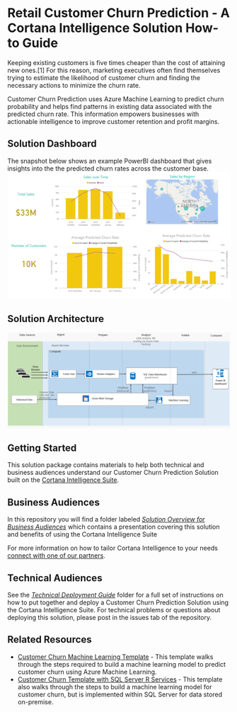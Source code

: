 # Retail Customer Churn Prediction - A Cortana Intelligence Solution How-to Guide

Keeping existing customers is five times cheaper than the cost of attaining new ones.[1] For this reason, marketing executives often find themselves trying to estimate the likelihood of customer
churn and finding the necessary actions to minimize the churn rate. 

Customer Churn Prediction uses Azure Machine Learning to predict churn probability and helps find patterns in existing data associated with the
predicted churn rate. This information empowers businesses with actionable intelligence to improve customer retention and profit margins.

## Solution Dashboard
The snapshot below shows an example PowerBI dashboard that gives insights into the the predicted churn rates across the customer base.
![Insights](https://github.com/Azure/cortana-intelligence-churn-prediction-solution/blob/master/Technical%20Deployment%20Guide/media/customer-churn-dashboard-1.png)

## Solution Architecture
![Solution Diagram Picture](https://github.com/Azure/cortana-intelligence-churn-prediction-solution/blob/master/Technical%20Deployment%20Guide/media/architecture.png)
## Getting Started

This solution package contains materials to help both technical and business audiences understand our  Customer Churn Prediction Solution built on the [Cortana Intelligence Suite](https://www.microsoft.com/en-us/server-cloud/cortana-intelligence-suite/Overview.aspx).

## Business Audiences

In this repository you will find a folder labeled [*Solution Overview for Business Audiences*](https://github.com/Azure/cortana-intelligence-churn-prediction-solution/tree/master/Solution%20Overview%20for%20Business%20Audiences) which contains a  presentation covering this solution and benefits of using the Cortana Intelligence Suite

For more information on how to tailor Cortana Intelligence to your needs [connect with one of our partners](http://aka.ms/CISFindPartner).

## Technical Audiences

See the [*Technical Deployment Guide*](https://github.com/Azure/cortana-intelligence-churn-prediction-solution/tree/master/Technical%20Deployment%20Guide) folder for a full set of instructions on how to put together and deploy a Customer Churn Prediction Solution using the Cortana Intelligence Suite. For technical problems or questions about deploying this solution, please post in the issues tab of the repository.

## Related Resources
- [Customer Churn Machine Learning Template](https://gallery.cortanaintelligence.com/Collection/Retail-Customer-Churn-Prediction-Template-1) - This template walks through the steps required to build a machine learning model to predict customer churn using Azure Machine Learning.
- [Customer Churn Template with SQL Server R Services](https://gallery.cortanaintelligence.com/Tutorial/Customer-Churn-Prediction-Template-with-SQL-Server-R-Services-1) - This template also walks through the steps to build a machine learning model for customer churn, but is implemented within SQL Server for data stored on-premise.
